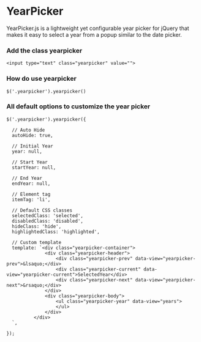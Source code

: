 # YearPicker

YearPicker.js is a lightweight yet configurable year picker for jQuery that makes it easy to select a year from a popup similar to the date picker.

### Add the class yearpicker
```
<input type="text" class="yearpicker" value="">
```

### How do use yearpicker
```
$('.yearpicker').yearpicker()
```

### All default options to customize the year picker
```
$('.yearpicker').yearpicker({

  // Auto Hide
  autoHide: true,

  // Initial Year
  year: null,

  // Start Year
  startYear: null,

  // End Year
  endYear: null,

  // Element tag
  itemTag: 'li',

  // Default CSS classes
  selectedClass: 'selected',
  disabledClass: 'disabled',
  hideClass: 'hide',
  highlightedClass: 'highlighted',

  // Custom template
  template: `<div class="yearpicker-container">
              <div class="yearpicker-header">
                  <div class="yearpicker-prev" data-view="yearpicker-prev">&lsaquo;</div>
                  <div class="yearpicker-current" data-view="yearpicker-current">SelectedYear</div>
                  <div class="yearpicker-next" data-view="yearpicker-next">&rsaquo;</div>
              </div>
              <div class="yearpicker-body">
                  <ul class="yearpicker-year" data-view="years">
                  </ul>
              </div>
          </div>
  `,
  
});
```
